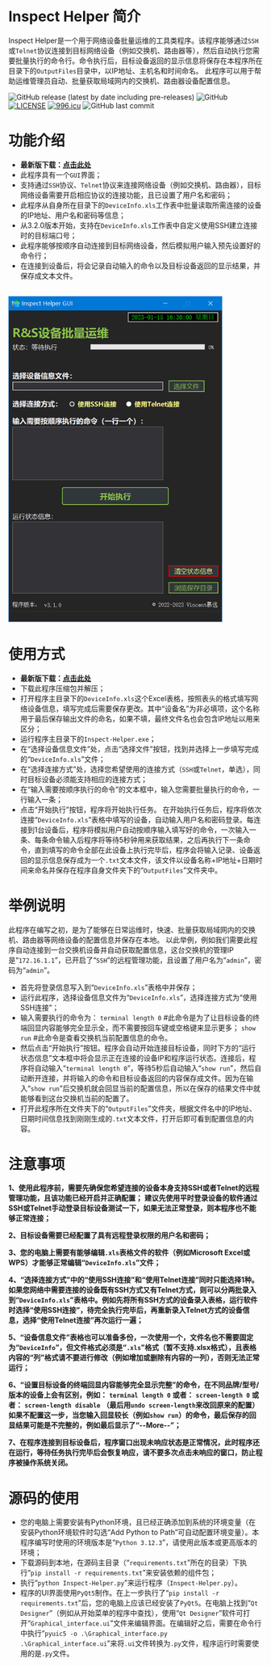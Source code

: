 # Inspect Helper 简介
Inspect Helper是一个用于网络设备批量运维的工具类程序。该程序能够通过`SSH`或`Telnet`协议连接到目标网络设备（例如交换机、路由器等），然后自动执行您需要批量执行的命令行。命令执行后，目标设备返回的显示信息将保存在本程序所在目录下的`OutputFiles`目录中，以IP地址、主机名和时间命名。
此程序可以用于帮助运维管理员自动、批量获取局域网内的交换机、路由器设备配置信息。

![GitHub release (latest by date including pre-releases)](https://img.shields.io/github/v/release/vincentmu42/Inspect-Helper?include_prereleases)
![GitHub](https://img.shields.io/github/license/vincentmu42/Inspect-Helper)
[![LICENSE](https://img.shields.io/badge/license-Anti%20996-blue.svg?style=flat-square)](https://github.com/996icu/996.ICU/blob/master/LICENSE)
[![996.icu](https://img.shields.io/badge/link-996.icu-%23FF4D5B.svg?style=flat-square)](https://996.icu)
![GitHub last commit](https://img.shields.io/github/last-commit/vincentmu42/Inspect-Helper)


# 功能介绍

* **最新版下载：[点击此处](https://github.com/vincentmu42/Inspect-Helper/releases/latest)**
* 此程序具有一个`GUI`界面；
* 支持通过`SSH`协议、`Telnet`协议来连接网络设备（例如交换机、路由器），目标网络设备需要开启相应协议的连接功能，且已设置了用户名和密码；
* 此程序从自身所在目录下的`DeviceInfo.xls`工作表中批量读取所需连接的设备的IP地址、用户名和密码等信息；
* 从3.2.0版本开始，支持在`DeviceInfo.xls`工作表中自定义使用SSH建立连接时的目标端口号；
* 此程序能够按顺序自动连接到目标网络设备，然后模拟用户输入预先设置好的命令行；
* 在连接到设备后，将会记录自动输入的命令以及目标设备返回的显示结果，并保存成文本文件。
<br>
<img src="./resources/screenshots/main_app.png" style="zoom:80%;" /><br>

# 使用方式

* **最新版下载：[点击此处](https://github.com/vincentmu42/Inspect-Helper/releases/latest)**
* 下载此程序压缩包并解压；
* 打开程序主目录下的`DeviceInfo.xls`这个Excel表格，按照表头的格式填写网络设备信息，填写完成后需要保存更改。其中“设备名”为非必填项，这个名称用于最后保存输出文件的命名，如果不填，最终文件名也会包含IP地址以用来区分；
* 运行程序主目录下的`Inspect-Helper.exe`；
* 在“选择设备信息文件”处，点击“选择文件”按钮，找到并选择上一步填写完成的“`DeviceInfo.xls`”文件；
* 在“选择连接方式”处，选择您希望使用的连接方式（`SSH`或`Telnet`，单选），同时目标设备必须能支持相应的连接方式；
* 在“输入需要按顺序执行的命令”的文本框中，输入您需要批量执行的命令，一行输入一条；
* 点击“开始执行”按钮，程序将开始执行任务。
在开始执行任务后，程序将依次连接“`DeviceInfo.xls`”表格中填写的设备，自动输入用户名和密码登录。每连接到1台设备后，程序将模拟用户自动按顺序输入填写好的命令，一次输入一条、每条命令输入后程序将等待5秒钟用来获取结果，之后再执行下一条命令，直到填写的命令全部在此设备上执行完毕后，程序会将输入记录、设备返回的显示信息保存成为一个`.txt`文本文件，该文件以设备名称+IP地址+日期时间来命名并保存在程序自身文件夹下的“`OutputFiles`”文件夹中。

# 举例说明

此程序在编写之初，是为了能够在日常运维时，快速、批量获取局域网内的交换机、路由器等网络设备的配置信息并保存在本地。
以此举例，例如我们需要此程序自动连接到一台交换机设备并自动获取配置信息，这台交换机的管理IP是“`172.16.1.1`”，已开启了“`SSH`”的远程管理功能，且设置了用户名为“`admin`”，密码为“`admin`”。
* 首先将登录信息写入到“`DeviceInfo.xls`”表格中并保存；
* 运行此程序，选择设备信息文件为“`DeviceInfo.xls`”，选择连接方式为“使用SSH连接”；
* 输入需要执行的命令为：
`terminal length 0` #此命令是为了让目标设备的终端回显内容能够完全显示全，而不需要按回车键或空格键来显示更多；
`show run` #此命令是查看交换机当前配置信息的命令。
* 然后点击“开始执行”按钮。程序会自动开始连接目标设备，同时下方的“运行状态信息”文本框中将会显示正在连接的设备IP和程序运行状态。连接后，程序将自动输入“`terminal length 0`”，等待5秒后自动输入“`show run`”，然后自动断开连接，并将输入的命令和目标设备返回的内容保存成文件。因为在输入“`show run`”后交换机就会回显当前的配置信息，所以在保存的结果文件中就能够看到这台交换机当前的配置了。
* 打开此程序所在文件夹下的“`OutputFiles`”文件夹，根据文件名中的IP地址、日期时间信息找到刚刚生成的`.txt`文本文件，打开后即可看到配置信息的内容。

# 注意事项

**1、使用此程序前，需要先确保您希望连接的设备本身支持SSH或者Telnet的远程管理功能，且该功能已经开启并正确配置；**
**建议先使用平时登录设备的软件通过SSH或Telnet手动登录目标设备测试一下，如果无法正常登录，则本程序也不能够正常连接；**  

**2、目标设备需要已经配置了具有远程登录权限的用户名和密码；**

**3、您的电脑上需要有能够编辑`.xls`表格文件的软件（例如Microsoft Excel或WPS）才能够正常编辑“`DeviceInfo.xls`”文件；**

**4、“选择连接方式”中的“使用SSH连接”和“使用Telnet连接”同时只能选择1种。如果您网络中需要连接的设备既有SSH方式又有Telnet方式，则可以分两批录入到“`DeviceInfo.xls`”表格中。例如先将所有SSH方式的设备录入表格，运行软件时选择“使用SSH连接”，待完全执行完毕后，再重新录入Telnet方式的设备信息，选择“使用Telnet连接”再次运行一遍；**

**5、“设备信息文件”表格也可以准备多份，一次使用一个，文件名也不需要固定为“`DeviceInfo`”，但文件格式必须是“`.xls`”格式（暂不支持.xlsx格式），且表格内容的“列”格式请不要进行修改（例如增加或删除有内容的一列），否则无法正常运行；**

**6、“设置目标设备的终端回显内容能够完全显示完整”的命令，在不同品牌/型号/版本的设备上会有区别，例如：**
**`terminal length 0`**
**或者：**
**`screen-length 0`**
**或者：**
**`screen-length disable`**
**（最后用`undo screen-length`来改回原来的配置）**
**如果不配置这一步，当您输入回显较长（例如`show run`）的命令，最后保存的回显结果可能是不完整的，例如最后显示了“--More--”；**

**7、在程序连接到目标设备后，程序窗口出现未响应状态是正常情况，此时程序还在运行，等待任务执行完毕后会恢复响应，请不要多次点击未响应的窗口，防止程序被操作系统关闭。**

# 源码的使用

* 您的电脑上需要安装有Python环境，且已经正确添加到系统的环境变量（在安装Python环境软件时勾选“Add Python to Path”可自动配置环境变量）。本程序编写时使用的环境版本是“`Python 3.12.3`”，请使用此版本或更高版本的环境；
* 下载源码到本地，在源码主目录（“`requirements.txt`”所在的目录）下执行“`pip install -r requirements.txt`”来安装依赖的组件包；
* 执行“`python Inspect-Helper.py`”来运行程序（`Inspect-Helper.py`）。
* 程序的UI界面使用`PyQt5`制作。在上一步执行了“`pip install -r requirements.txt`”后，您的电脑上应该已经安装了`PyQt5`。在电脑上找到“`Qt Designer`”（例如从开始菜单的程序中查找），使用“`Qt Designer`”软件可打开“`Graphical_interface.ui`”文件来编辑界面。在编辑好之后，需要在命令行中执行“`pyuic5 -o .\Graphical_interface.py .\Graphical_interface.ui`”来将`.ui`文件转换为`.py`文件，程序运行时需要使用的是`.py`文件。
